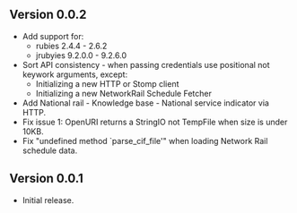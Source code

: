 ## Version 0.0.2

  * Add support for:
    * rubies 2.4.4 - 2.6.2
    * jrubyies 9.2.0.0 - 9.2.6.0
  * Sort API consistency - when passing credentials use positional not keywork arguments, except:
    * Initializing a new HTTP or Stomp client
    * Initializing a new NetworkRail Schedule Fetcher
  * Add National rail - Knowledge base - National service indicator via HTTP.
  * Fix issue 1: OpenURI returns a StringIO not TempFile when size is under 10KB.
  * Fix "undefined method `parse_cif_file'" when loading Network Rail schedule data.

## Version 0.0.1

 * Initial release.
